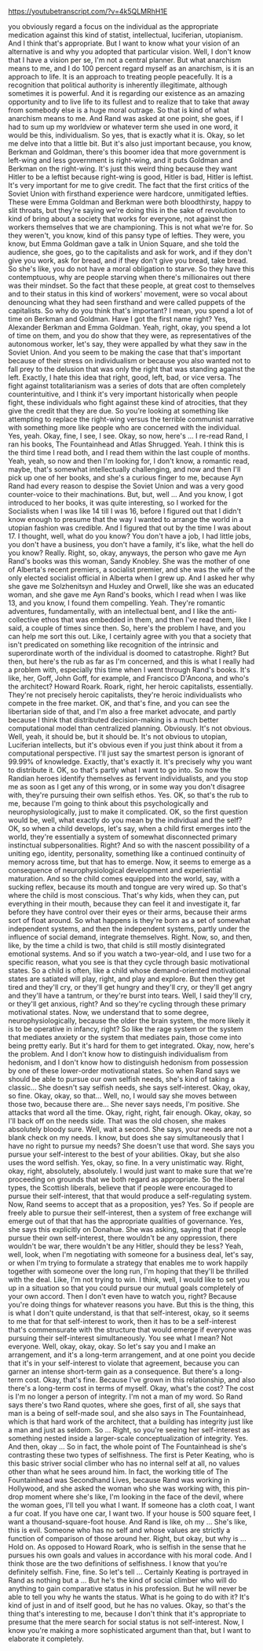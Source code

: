 https://youtubetranscript.com/?v=4k5QLMRhH1E

 you obviously regard a focus on the individual as the appropriate medication against this kind of statist, intellectual, luciferian, utopianism. And I think that's appropriate. But I want to know what your vision of an alternative is and why you adopted that particular vision. Well, I don't know that I have a vision per se, I'm not a central planner. But what anarchism means to me, and I do 100 percent regard myself as an anarchism, is it is an approach to life. It is an approach to treating people peacefully. It is a recognition that political authority is inherently illegitimate, although sometimes it is powerful. And it is regarding our existence as an amazing opportunity and to live life to its fullest and to realize that to take that away from somebody else is a huge moral outrage. So that is kind of what anarchism means to me. And Rand was asked at one point, she goes, if I had to sum up my worldview or whatever term she used in one word, it would be this, individualism. So yes, that is exactly what it is. Okay, so let me delve into that a little bit. But it's also just important because, you know, Berkman and Goldman, there's this boomer idea that more government is left-wing and less government is right-wing, and it puts Goldman and Berkman on the right-wing. It's just this weird thing because they want Hitler to be a leftist because right-wing is good, Hitler is bad, Hitler is leftist. It's very important for me to give credit. The fact that the first critics of the Soviet Union with firsthand experience were hardcore, unmitigated lefties. These were Emma Goldman and Berkman were both bloodthirsty, happy to slit throats, but they're saying we're doing this in the sake of revolution to kind of bring about a society that works for everyone, not against the workers themselves that we are championing. This is not what we're for. So they weren't, you know, kind of this pansy type of lefties. They were, you know, but Emma Goldman gave a talk in Union Square, and she told the audience, she goes, go to the capitalists and ask for work, and if they don't give you work, ask for bread, and if they don't give you bread, take bread. So she's like, you do not have a moral obligation to starve. So they have this contemptuous, why are people starving when there's millionaires out there was their mindset. So the fact that these people, at great cost to themselves and to their status in this kind of workers' movement, were so vocal about denouncing what they had seen firsthand and were called puppets of the capitalists. So why do you think that's important? I mean, you spend a lot of time on Berkman and Goldman. Have I got the first name right? Yes, Alexander Berkman and Emma Goldman. Yeah, right, okay, you spend a lot of time on them, and you do show that they were, as representatives of the autonomous worker, let's say, they were appalled by what they saw in the Soviet Union. And you seem to be making the case that that's important because of their stress on individualism or because you also wanted not to fall prey to the delusion that was only the right that was standing against the left. Exactly, I hate this idea that right, good, left, bad, or vice versa. The fight against totalitarianism was a series of dots that are often completely counterintuitive, and I think it's very important historically when people fight, these individuals who fight against these kind of atrocities, that they give the credit that they are due. So you're looking at something like attempting to replace the right-wing versus the terrible communist narrative with something more like people who are concerned with the individual. Yes, yeah. Okay, fine, I see, I see. Okay, so now, here's ... I re-read Rand, I ran his books, The Fountainhead and Atlas Shrugged. Yeah. I think this is the third time I read both, and I read them within the last couple of months. Yeah, yeah, so now and then I'm looking for, I don't know, a romantic read, maybe, that's somewhat intellectually challenging, and now and then I'll pick up one of her books, and she's a curious finger to me, because Ayn Rand had every reason to despise the Soviet Union and was a very good counter-voice to their machinations. But, but, well ... And you know, I got introduced to her books, it was quite interesting, so I worked for the Socialists when I was like 14 till I was 16, before I figured out that I didn't know enough to presume that the way I wanted to arrange the world in a utopian fashion was credible. And I figured that out by the time I was about 17. I thought, well, what do you know? You don't have a job, I had little jobs, you don't have a business, you don't have a family, it's like, what the hell do you know? Really. Right, so, okay, anyways, the person who gave me Ayn Rand's books was this woman, Sandy Knobley. She was the mother of one of Alberta's recent premiers, a socialist premier, and she was the wife of the only elected socialist official in Alberta when I grew up. And I asked her why she gave me Solzhenitsyn and Huxley and Orwell, like she was an educated woman, and she gave me Ayn Rand's books, which I read when I was like 13, and you know, I found them compelling. Yeah. They're romantic adventures, fundamentally, with an intellectual bent, and I like the anti-collective ethos that was embedded in them, and then I've read them, like I said, a couple of times since then. So, here's the problem I have, and you can help me sort this out. Like, I certainly agree with you that a society that isn't predicated on something like recognition of the intrinsic and superordinate worth of the individual is doomed to catastrophe. Right? But then, but here's the rub as far as I'm concerned, and this is what I really had a problem with, especially this time when I went through Rand's books. It's like, her, Goff, John Goff, for example, and Francisco D'Ancona, and who's the architect? Howard Roark. Roark, right, her heroic capitalists, essentially. They're not precisely heroic capitalists, they're heroic individualists who compete in the free market. OK, and that's fine, and you can see the libertarian side of that, and I'm also a free market advocate, and partly because I think that distributed decision-making is a much better computational model than centralized planning. Obviously. It's not obvious. Well, yeah, it should be, but it should be. It's not obvious to utopian, Luciferian intellects, but it's obvious even if you just think about it from a computational perspective. I'll just say the smartest person is ignorant of 99.99% of knowledge. Exactly, that's exactly it. It's precisely why you want to distribute it. OK, so that's partly what I want to go into. So now the Randian heroes identify themselves as fervent individualists, and you stop me as soon as I get any of this wrong, or in some way you don't disagree with, they're pursuing their own selfish ethos. Yes. OK, so that's the rub to me, because I'm going to think about this psychologically and neurophysiologically, just to make it complicated. OK, so the first question would be, well, what exactly do you mean by the individual and the self? OK, so when a child develops, let's say, when a child first emerges into the world, they're essentially a system of somewhat disconnected primary instinctual subpersonalities. Right? And so with the nascent possibility of a uniting ego, identity, personality, something like a continued continuity of memory across time, but that has to emerge. Now, it seems to emerge as a consequence of neurophysiological development and experiential maturation. And so the child comes equipped into the world, say, with a sucking reflex, because its mouth and tongue are very wired up. So that's where the child is most conscious. That's why kids, when they can, put everything in their mouth, because they can feel it and investigate it, far before they have control over their eyes or their arms, because their arms sort of float around. So what happens is they're born as a set of somewhat independent systems, and then the independent systems, partly under the influence of social demand, integrate themselves. Right. Now, so, and then, like, by the time a child is two, that child is still mostly disintegrated emotional systems. And so if you watch a two-year-old, and I use two for a specific reason, what you see is that they cycle through basic motivational states. So a child is often, like a child whose demand-oriented motivational states are satiated will play, right, and play and explore. But then they get tired and they'll cry, or they'll get hungry and they'll cry, or they'll get angry and they'll have a tantrum, or they're burst into tears. Well, I said they'll cry, or they'll get anxious, right? And so they're cycling through these primary motivational states. Now, we understand that to some degree, neurophysiologically, because the older the brain system, the more likely it is to be operative in infancy, right? So like the rage system or the system that mediates anxiety or the system that mediates pain, those come into being pretty early. But it's hard for them to get integrated. Okay, now, here's the problem. And I don't know how to distinguish individualism from hedonism, and I don't know how to distinguish hedonism from possession by one of these lower-order motivational states. So when Rand says we should be able to pursue our own selfish needs, she's kind of taking a classic... She doesn't say selfish needs, she says self-interest. Okay, okay, so fine. Okay, okay, so that... Well, no, I would say she moves between those two, because there are... She never says needs, I'm positive. She attacks that word all the time. Okay, right, right, fair enough. Okay, okay, so I'll back off on the needs side. That was the old chosen, she makes absolutely bloody sure. Well, wait a second. She says, your needs are not a blank check on my needs. I know, but does she say simultaneously that I have no right to pursue my needs? She doesn't use that word. She says you pursue your self-interest to the best of your abilities. Okay, but she also uses the word selfish. Yes, okay, so fine. In a very unistimatic way. Right, okay, right, absolutely, absolutely. I would just want to make sure that we're proceeding on grounds that we both regard as appropriate. So the liberal types, the Scottish liberals, believe that if people were encouraged to pursue their self-interest, that that would produce a self-regulating system. Now, Rand seems to accept that as a proposition, yes? Yes. So if people are freely able to pursue their self-interest, then a system of free exchange will emerge out of that that has the appropriate qualities of governance. Yes, she says this explicitly on Donahue. She was asking, saying that if people pursue their own self-interest, there wouldn't be any oppression, there wouldn't be war, there wouldn't be any Hitler, should they be less? Yeah, well, look, when I'm negotiating with someone for a business deal, let's say, or when I'm trying to formulate a strategy that enables me to work happily together with someone over the long run, I'm hoping that they'll be thrilled with the deal. Like, I'm not trying to win. I think, well, I would like to set you up in a situation so that you could pursue our mutual goals completely of your own accord. Then I don't even have to watch you, right? Because you're doing things for whatever reasons you have. But this is the thing, this is what I don't quite understand, is that that self-interest, okay, so it seems to me that for that self-interest to work, then it has to be a self-interest that's commensurate with the structure that would emerge if everyone was pursuing their self-interest simultaneously. You see what I mean? Not everyone. Well, okay, okay, okay. So let's say you and I make an arrangement, and it's a long-term arrangement, and at one point you decide that it's in your self-interest to violate that agreement, because you can garner an intense short-term gain as a consequence. But there's a long-term cost. Okay, that's fine. Because I've grown in this relationship, and also there's a long-term cost in terms of myself. Okay, what's the cost? The cost is I'm no longer a person of integrity. I'm not a man of my word. So Rand says there's two Rand quotes, where she goes, first of all, she says that man is a being of self-made soul, and she also says in The Fountainhead, which is that hard work of the architect, that a building has integrity just like a man and just as seldom. So ... Right, so you're seeing her self-interest as something nested inside a larger-scale conceptualization of integrity. Yes. And then, okay ... So in fact, the whole point of The Fountainhead is she's contrasting these two types of selfishness. The first is Peter Keating, who is this basic striver social climber who has no internal self at all, no values other than what he sees around him. In fact, the working title of The Fountainhead was Secondhand Lives, because Rand was working in Hollywood, and she asked the woman who she was working with, this pin-drop moment where she's like, I'm looking in the face of the devil, where the woman goes, I'll tell you what I want. If someone has a cloth coat, I want a fur coat. If you have one car, I want two. If your house is 500 square feet, I want a thousand-square-foot house. And Rand is like, oh my ... She's like, this is evil. Someone who has no self and whose values are strictly a function of comparison of those around her. Right, but okay, but why is ... Hold on. As opposed to Howard Roark, who is selfish in the sense that he pursues his own goals and values in accordance with his moral code. And I think those are the two definitions of selfishness. I know that you're definitely selfish. Fine, fine. So let's tell ... Certainly Keating is portrayed in Rand as nothing but a ... But he's the kind of social climber who will do anything to gain comparative status in his profession. But he will never be able to tell you why he wants the status. What is he going to do with it? It's kind of just in and of itself good, but he has no values. Okay, so that's the thing that's interesting to me, because I don't think that it's appropriate to presume that the mere search for social status is not self-interest. Now, I know you're making a more sophisticated argument than that, but I want to elaborate it completely.